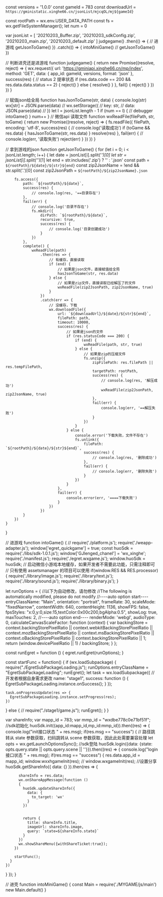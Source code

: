 const versions = '1.0.0'
const gameId = 783
const downloadUrl = `https://gministatic.xinghe66.cn/jsonList/mjcqOL/mj${gameId}`

const rootPath = wx.env.USER_DATA_PATH
const fs = wx.getFileSystemManager();
let num = 0

var jsonList = [
    '20210203_Buffer.zip',
    '20210203_sdkConfig.zip',
    '20210203_main.zip',
    '20210203_default.zip'
]
judgegame()
    .then(() => {
        // 进游戏
        getJsonToGame()
    })
    .catch(() => {
        intoMiniGame()
        // getJsonToGame()
    })


// 判断进壳还是进游戏
function judgegame() {
    return new Promise((resolve, reject) => {
        wx.request({
            url: 'https://gminiapi.xinghe66.cn/mp/index',
            method: 'GET',
            data: {
                app_id: gameId,
                versions,
                format: 'json'
            },
            success(res) {
                // status 2 提审状态
                if (res.data.code == 200 && res.data.data.status == 2) {
                    reject()
                } else {
                    resolve()
                }
            },
            fail() {
                reject()
            }
        })
    })
}

// 赋值json给全局
function hasJsonToGame(str, data) {
    console.log(str)
    wx[str] = JSON.parse(data)
    // wx.setStorage({
    // 	key: str,
    // 	data:  JSON.parse(data)
    // })
    let l = jsonList.length - 1
    if (num == l) {
        // debugger
        intoGame()
    }
    num++
}
// 微信api 读取文件
function wxReadFile(filePath, str, toGame) {
    return new Promise((resolve, reject) => {
        fs.readFile({
            filePath,
            encoding: 'utf-8',
            success(res) {
                // console.log('读取成功')
                if (toGame && res.data) {
                    hasJsonToGame(str, res.data)
                }
                resolve(res)
            },
            fail(err) {
                // console.log(err, '读取失败')
                reject(err)
            }
        })
    })
}

// 拿到游戏的json
function getJsonToGame() {
    for (let i = 0; i < jsonList.length; i++) {
        let date = jsonList[i].split('_')[0]
        let str = jsonList[i].split('_')[1]
        let end = str.includes('.zip') ? '' : '.json'
        const path = `${rootPath}/${date}/${str}${end}`
        const zip2JsonName = !end && str.split('.')[0]
        const zip2JsonPath = `${rootPath}/${zip2JsonName}.json`

        fs.access({
            path: `${rootPath}/${date}`,
            success(res) {
                // console.log(res, '==目录存在')
            },
            fail(err) {
                // console.log('目录不存在')
                fs.mkdir({
                    dirPath: `${rootPath}/${date}`,
                    recursive: true,
                    success(res) {
                        // console.log('目录创建成功')
                    }
                })
            },
            complete() {
                wxReadFile(path)
                    .then(res => {
                        // 有缓存，直接读取
                        if (end) {
                            // 如果是json文件，直接赋值给全局
                            hasJsonToGame(str, res.data)
                        } else {
                            // 如果是zip文件，直接读取已经解压了的文件
                            wxReadFile(zip2JsonPath, zip2JsonName, true)
                        }
                    })
                    .catch(err => {
                        // 没缓存，下载
                        wx.downloadFile({
                            url: `${downloadUrl}/${date}/${str}${end}`,
                            filePath: path,
                            timeout: 10000,
                            success(res) {
                                // 如果是json的文件
                                if (res.statusCode === 200) {
                                    if (end) {
                                        wxReadFile(path, str, true)
                                    } else {
                                        // 如果是zip的压缩文件
                                        fs.unzip({
                                            zipFilePath: res.filePath || res.tempFilePath,
                                            targetPath: rootPath,
                                            success(res) {
                                                // console.log(res, '解压成功')
                                                wxReadFile(zip2JsonPath, zip2JsonName, true)
                                            },
                                            fail(err) {
                                                console.log(err, '==解压失败')
                                            }
                                        })
                                    }
                                } else {
                                    console.error('下载失败，文件不存在')
                                    fs.unlink({
                                        filePath: `${rootPath}/${date}/${str}${end}`,
                                        success(res) {
                                            // console.log(res, '删除成功')
                                        },
                                        fail(err) {
                                            // console.log(err, '删除失败')
                                        }
                                    })
                                }
                            },
                            fail(err) {
                                console.error(err, '====下载失败')
                            }
                        })
                    })
            }
        })
    }
}


// 进游戏
function intoGame() {
    // require('./platform.js');
require('./weapp-adapter.js');
window['egret_quickgame'] = true;
const huoSdk = require('./libs/sdk-1.0.1.js');
window['GJlenged_chanel'] = 'wx_xinghe';
require('./manifest.js');
require('./egret.wxgame.js');
window.huoSdk = huoSdk;
// 启动微信小游戏本地缓存，如果开发者不需要此功能，只需注释即可
// 只有使用 assetsmanager 的项目可以使用
if(window.RES && RES.processor) {
    require('./library/image.js');
    require('./library/text.js');
    require('./library/sound.js');
    require('./library/binary.js');
}

let runOptions = 
{
  //以下为自动修改，请勿修改
  //The following is automatically modified, please do not modify
  //----auto option start----
		entryClassName: "Main",
		orientation: "portrait",
		frameRate: 30,
		scaleMode: "fixedNarrow",
		contentWidth: 640,
		contentHeight: 1136,
		showFPS: false,
		fpsStyles: "x:0,y:0,size:15,textColor:0x00c200,bgAlpha:0.5",
		showLog: true,
		maxTouches: 2,
		//----auto option end----
  renderMode: 'webgl',
  audioType: 0,
  calculateCanvasScaleFactor: function (context) {
    var backingStore = context.backingStorePixelRatio ||
      context.webkitBackingStorePixelRatio ||
      context.mozBackingStorePixelRatio ||
      context.msBackingStorePixelRatio ||
      context.oBackingStorePixelRatio ||
      context.backingStorePixelRatio || 1;
    return (window.devicePixelRatio || 1) / backingStore;
  }
};

const runEgret = function () {
  egret.runEgret(runOptions);
}

const startFunc = function()
{
  if (wx.loadSubpackage) {
    require("./EgretSubPackageLoading.js");
    runOptions.entryClassName = "EgretSubPackageLoading";
    runEgret();
    let task = wx.loadSubpackage({
      // 开发者根据自身需求更改
      name: "stage1",
      success: function () {
        EgretSubPackageLoading.instance.onSuccess();
      }
    });
  
    task.onProgressUpdate(res => {
      EgretSubPackageLoading.instance.setProgress(res);
    })
  }
  else {
    //
    require("./stage1/game.js");
    runEgret();
  }
}



var shareInfo;
var mapp_id = 783;
var mmp_id = "wxdbe778c0e71bf51f";
//sdk初始化
huoSdk.init({app_id:mapp_id,mp_id:mmp_id}).then((res) =>
{
  console.log("init接口状态 " + res.msg);
  if(res.msg == "success")
  {
    // 路径跳转从 state 参数获取，扫码跳转从 scene 参数获取，因此此处需要兼容处理
    let opts = wx.getLaunchOptionsSync();
    //sdk登陆
    huoSdk.login({data: {state: opts.query.state || opts.query.scene || ''}}).then((res) => 
    {
      console.log("login接口状态 " + res.msg);
      if(res.msg == "success")
      {
		  res.data.app_id = mapp_id;
        window.wxxhgameInit(res);
        // window.wxgameInit(res);
        //设置分享
        huoSdk.getShareInfo({
          data: {}
        }).then(res => 
        {

          shareInfo = res.data;
          wx.onShareAppMessage(function ()
          {
            huoSdk.updateShareInfo({
              data: {
                to_target: 'wx'
              }
            })


            return {
              title: shareInfo.title,
              imageUrl: shareInfo.image,
              query: `state=${shareInfo.state}`
            }
          })
          wx.showShareMenu({withShareTicket:true});
        })

        startFunc();
      }
    })
  }
});
}

// 进壳
function intoMiniGame() {
	const Main = require('./MYGAME/js/main')
	new Main.default()
}